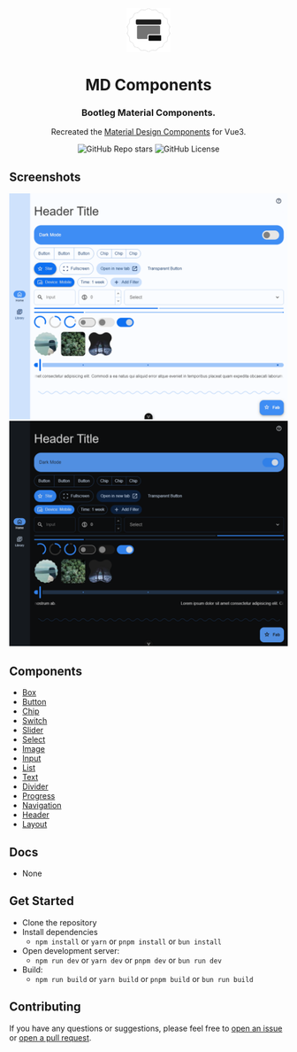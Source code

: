 <div align="center">

<a href="https://sle.okyle.xyz"><img src="public/assets/logo-2.png" alt="@okyle/components" title="See in action" width="80"></a>

# MD Components

### Bootleg Material Components.

Recreated the [Material Design Components](https://github.com/material-components/material-components-web) for Vue3.

![GitHub Repo stars](https://img.shields.io/github/stars/obillekyle/components)
![GitHub License](https://img.shields.io/github/license/obillekyle/components)

</div>

## Screenshots

![Components in Light Mode](https://raw.githubusercontent.com/obillekyle/components/main/public/assets/preview-light.png)
![Components in Dark Mode](https://raw.githubusercontent.com/obillekyle/components/main/public/assets/preview-dark.png)

## Components

- [Box](https://github.com/obillekyle/components/tree/main/src/components/Box)
- [Button](https://github.com/obillekyle/components/tree/main/src/components/Button)
- [Chip](https://github.com/obillekyle/components/tree/main/src/components/Chip)
- [Switch](https://github.com/obillekyle/components/tree/main/src/components/Switch)
- [Slider](https://github.com/obillekyle/components/tree/main/src/components/Slider)
- [Select](https://github.com/obillekyle/components/tree/main/src/components/Select)
- [Image](https://github.com/obillekyle/components/tree/main/src/components/Image)
- [Input](https://github.com/obillekyle/components/tree/main/src/components/Input)
- [List](https://github.com/obillekyle/components/tree/main/src/components/List)
- [Text](https://github.com/obillekyle/components/tree/main/src/components/Text)
- [Divider](https://github.com/obillekyle/components/tree/main/src/components/Divider)
- [Progress](https://github.com/obillekyle/components/tree/main/src/components/Progress)
- [Navigation](https://github.com/obillekyle/components/tree/main/src/components/Navigation)
- [Header](https://github.com/obillekyle/components/tree/main/src/components/Header)
- [Layout](https://github.com/obillekyle/components/tree/main/src/components/Layout)

## Docs

- None

## Get Started

- Clone the repository
- Install dependencies
  - `npm install` or `yarn` or `pnpm install` or `bun install`
- Open development server:
  - `npm run dev` or `yarn dev` or `pnpm dev` or `bun run dev`
- Build:
  - `npm run build` or `yarn build` or `pnpm build` or `bun run build`

## Contributing

If you have any questions or suggestions, please feel free to [open an issue](https://github.com/obillekyle/components/issues) or [open a pull request](https://github.com/obillekyle/components/pulls).

